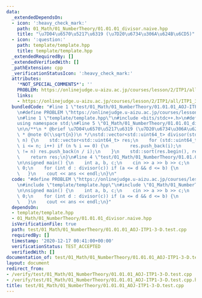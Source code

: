 ```yaml
---
data:
  _extendedDependsOn:
  - icon: ':heavy_check_mark:'
    path: 01_Math/01_NumberTheory/01.01.01_divisor.naive.hpp
    title: "\u7D04\u6570\u5217\u6319 (\u7D20\u6734\u306A\u624B\u6CD5)"
  - icon: ':question:'
    path: template/template.hpp
    title: template/template.hpp
  _extendedRequiredBy: []
  _extendedVerifiedWith: []
  _pathExtension: cpp
  _verificationStatusIcon: ':heavy_check_mark:'
  attributes:
    '*NOT_SPECIAL_COMMENTS*': ''
    PROBLEM: https://onlinejudge.u-aizu.ac.jp/courses/lesson/2/ITP1/all/ITP1_3_D
    links:
    - https://onlinejudge.u-aizu.ac.jp/courses/lesson/2/ITP1/all/ITP1_3_D
  bundledCode: "#line 1 \"test/01_Math/01_NumberTheory/01.01.01_AOJ-ITP1-3-D.test.cpp\"\
    \n#define PROBLEM \"https://onlinejudge.u-aizu.ac.jp/courses/lesson/2/ITP1/all/ITP1_3_D\"\
    \n#line 1 \"template/template.hpp\"\n#include <bits/stdc++.h>\n#define int int64_t\n\
    using namespace std;\n#line 5 \"01_Math/01_NumberTheory/01.01.01_divisor.naive.hpp\"\
    \n\n/**\n * @brief \u7D04\u6570\u5217\u6319 (\u7D20\u6734\u306A\u624B\u6CD5)\n\
    \ * @note O(\\sqrt{n})\n */\nstd::vector<std::uint64_t> divisor(std::uint64_t\
    \ n) {\n    std::vector<std::uint64_t> res;\n    for (std::uint64_t i = 1; i *\
    \ i <= n; i++) if (n % i == 0) {\n        res.push_back(i);\n        if (i * i\
    \ != n) res.push_back(n / i);\n    }\n    std::sort(res.begin(), res.end());\n\
    \    return res;\n}\n#line 4 \"test/01_Math/01_NumberTheory/01.01.01_AOJ-ITP1-3-D.test.cpp\"\
    \n\nsigned main() {\n    int a, b, c;\n    cin >> a >> b >> c;\n    int ans =\
    \ 0;\n    for (int d : divisor(c)) if (a <= d && d <= b) {\n        ++ans;\n \
    \   }\n    cout << ans << endl;\n}\n"
  code: "#define PROBLEM \"https://onlinejudge.u-aizu.ac.jp/courses/lesson/2/ITP1/all/ITP1_3_D\"\
    \n#include \"template/template.hpp\"\n#include \"01_Math/01_NumberTheory/01.01.01_divisor.naive.hpp\"\
    \n\nsigned main() {\n    int a, b, c;\n    cin >> a >> b >> c;\n    int ans =\
    \ 0;\n    for (int d : divisor(c)) if (a <= d && d <= b) {\n        ++ans;\n \
    \   }\n    cout << ans << endl;\n}"
  dependsOn:
  - template/template.hpp
  - 01_Math/01_NumberTheory/01.01.01_divisor.naive.hpp
  isVerificationFile: true
  path: test/01_Math/01_NumberTheory/01.01.01_AOJ-ITP1-3-D.test.cpp
  requiredBy: []
  timestamp: '2020-12-17 00:41:00+00:00'
  verificationStatus: TEST_ACCEPTED
  verifiedWith: []
documentation_of: test/01_Math/01_NumberTheory/01.01.01_AOJ-ITP1-3-D.test.cpp
layout: document
redirect_from:
- /verify/test/01_Math/01_NumberTheory/01.01.01_AOJ-ITP1-3-D.test.cpp
- /verify/test/01_Math/01_NumberTheory/01.01.01_AOJ-ITP1-3-D.test.cpp.html
title: test/01_Math/01_NumberTheory/01.01.01_AOJ-ITP1-3-D.test.cpp
---
```

